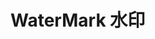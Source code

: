 # WaterMark 水印

<code src="./demos/demo1.tsx" />

<API />

<!-- | 参数        | 说明                                                 | 类型                                        | 默认值                    |
| ----------- | ---------------------------------------------------- | ------------------------------------------- | ------------------------- | --- |
| width       | 水印的宽度                                           | number                                      | 120                       |
| height      | 水印的高度                                           | number                                      | 64                        |
| rotate      | 水印绘制时，旋转的角度，单位 °                       | number                                      | -22                       |
| image       | 图片源，建议导出 2 倍或 3 倍图，优先使用图片渲染水印 | string                                      | -                         |
| imageWidth  | 图片宽度                                             | number                                      | 120                       |
| imageHeight | 图片高度                                             | number                                      | 64                        |
| zIndex      | 追加的水印元素的 z-index                             | number                                      | 2000                      |
| text        | 水印文本, 为数组时表示多行水印                       | string \| string[]                          | -                         |
| fontColor   | 水印文字颜色                                         | string                                      | `#333`         |
| fontSize    | 文字大小                                             | string \| number                            | 16                        |
| fontWeight  | 设置字体粗细                                         | string                                      | number                    | 300 |
| fontStyle   | 规定字体样式                                         | `none` \| `normal` \| `italic` \| `oblique` | `normal`                  |
| fontVariant | 规定字体变体                                         | `normal` \| `small-caps`                    | `normal`                  |
| fontFamily | 设置水印文字的字体                                         | `string`                    | `sans-serif`                  |
| gapX        | 水印之间的水平间距                                   | number                                      | 24                        |
| gapY        | 水印之间的垂直间距                                   | number                                      | 48                        |
| offsetLeft  | 水印在 canvas 画布上绘制的水平偏移量                 | number                                      | 0                         |
| offsetTop   | 水印在 canvas 画布上绘制的垂直偏移量                 | number                                      | 0                         |
| monitor     | 是否开启监视模式                                     | boolean                                     | true                      |
| mode        | 展示模式，interval 表示错行展示                      | `repeat` \| `interval`                      | `repeat`                  |
| opacity     | 水印不透明度                                         | number                                      | 0.15                      | -->
